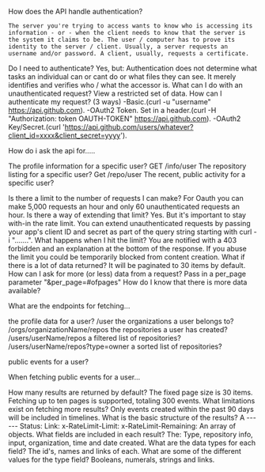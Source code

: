 How does the API handle authentication?  
   
    The server you're trying to access wants to know who is accessing its information - or - when the client needs to know that the server is the system it claims to be. The user / computer has to prove its identity to the server / client. Usually, a server requests an username and/or password. A client, usually, requests a certificate.  
  Do I need to authenticate?
    Yes, but: Authentication does not determine what tasks an individual can or cant do or what files they can see. It merely identifies and verifies who / what the accessor is.
  What can I do with an unauthenticated request?
    View a restricted set of data.
  How can I authenticate my request? (3 ways)
    -Basic.(curl -u "username" https://api.github.com).
    -OAuth2 Token. Set in a header.(curl -H "Authorization: token OAUTH-TOKEN" https://api.github.com).
    -OAuth2 Key/Secret.(curl 'https://api.github.com/users/whatever?client_id=xxxx&client_secret=yyyy').

How do i ask the api for.....

  The profile information for a specific user?
    GET /info/user
  The repository listing for a specific user?
    Get /repo/user
  The recent, public activity for a specific user?

Is there a limit to the number of requests I can make?
       For Oauth you can make 5,000 requests an hour and only 60 unauthenticated requests an hour.
  Is there a way of extending that limit?
    Yes. But it's important to stay with-in the rate limit. You can extend unauthenticated requests by passing your app's client ID and secret as part of the query string starting with curl -i ".......".
  What happens when I hit the limit?
    You are notified with a 403 forbidden and an explanation at the bottom of the response. If you abuse the limit you could be temporarily blocked from content creation.
What if there is a lot of data returned?
    It will be paginated to 30 items by default.
  How can I ask for more (or less) data from a request?
    Pass in a per_page parameter
    "&per_page=#ofpages"
  How do I know that there is more data available?

What are the endpoints for fetching...

  the profile data for a user?
    /user
  the organizations a user belongs to?
    /orgs/organizationName/repos
  the repositories a user has created?
    /users/userName/repos
  a filtered list of repositories?
    /users/userName/repos?type=owner
  a sorted list of repositories?

  public events for a user?

When fetching public events for a user...

  How many results are returned by default?
    The fixed page size is 30 items. Fetching up to ten pages is supported, totaling 300 events.
  What limitations exist on fetching more results?
    Only events created within the past 90 days will be included in timelines.
  What is the basic structure of the results?
    A ------
      Status:
      Link:
      x-RateLimit-Limit:
      x-RateLimit-Remaining:
      An array of objects.
  What fields are included in each result?
      The: Type, repository info, input, organization, time and date created.
  What are the data types for each field?
      The id's, names and links of each.
  What are some of the different values for the type field?
      Booleans, numerals, strings and links.
